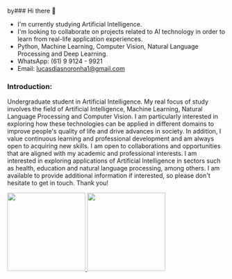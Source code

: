 by### Hi there 🖖

- I'm currently studying Artificial Intelligence.
- I'm looking to collaborate on projects related to AI technology in order to learn from real-life application experiences.
- Python, Machine Learning, Computer Vision, Natural Language Processing and Deep Learning. 
- WhatsApp: (61) 9 9124 - 9921
- Email: lucasdiasnoronha1@gmail.com

### Introduction:
Undergraduate student in Artificial Intelligence. My real focus of study involves the field of Artificial Intelligence, Machine Learning, Natural Language Processing and Computer Vision. I am particularly interested in exploring how these technologies can be applied in different domains to improve people's quality of life and drive advances in society. In addition, I value continuous learning and professional development and am always open to acquiring new skills. I am open to collaborations and opportunities that are aligned with my academic and professional interests. I am interested in exploring applications of Artificial Intelligence in sectors such as health, education and natural language processing, among others. I am available to provide additional information if interested, so please don't hesitate to get in touch. Thank you!

<div>

<a href="Https://github.com/LUCASDNORONHA">
<img height="180em" src="Https://github-readme-stats.vercel.app/api?username=LUCASDNORONHA&show_icons=true&theme=dracula&include_all_commits=true&count_private=true"/>

<img height="180em" src="Https://github-readme-stats.vercel.app/api/top-langs/?username=LUCASDNORONHA&layout=compact&langs_count-16&theme-dracula"/>


</div>
